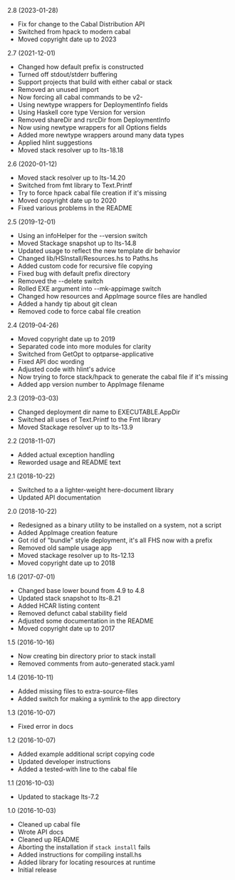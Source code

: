 2.8 (2023-01-28)

  * Fix for change to the Cabal Distribution API
  * Switched from hpack to modern cabal
  * Moved copyright date up to 2023


2.7 (2021-12-01)

  * Changed how default prefix is constructed
  * Turned off stdout/stderr buffering
  * Support projects that build with either cabal or stack
  * Removed an unused import
  * Now forcing all cabal commands to be v2-
  * Using newtype wrappers for DeploymentInfo fields
  * Using Haskell core type Version for version
  * Removed shareDir and rsrcDir from DeploymentInfo
  * Now using newtype wrappers for all Options fields
  * Added more newtype wrappers around many data types
  * Applied hlint suggestions
  * Moved stack resolver up to lts-18.18


2.6 (2020-01-12)

  * Moved stack resolver up to lts-14.20
  * Switched from fmt library to Text.Printf
  * Try to force hpack cabal file creation if it's missing
  * Moved copyright date up to 2020
  * Fixed various problems in the README


2.5 (2019-12-01)

  * Using an infoHelper for the --version switch
  * Moved Stackage snapshot up to lts-14.8
  * Updated usage to reflect the new template dir behavior
  * Changed lib/HSInstall/Resources.hs to Paths.hs
  * Added custom code for recursive file copying
  * Fixed bug with default prefix directory
  * Removed the --delete switch
  * Rolled EXE argument into --mk-appimage switch
  * Changed how resources and AppImage source files are handled
  * Added a handy tip about git clean
  * Removed code to force cabal file creation


2.4 (2019-04-26)

  * Moved copyright date up to 2019
  * Separated code into more modules for clarity
  * Switched from GetOpt to optparse-applicative
  * Fixed API doc wording
  * Adjusted code with hlint's advice
  * Now trying to force stack/hpack to generate the cabal file if it's missing
  * Added app version number to AppImage filename


2.3 (2019-03-03)

  * Changed deployment dir name to EXECUTABLE.AppDir
  * Switched all uses of Text.Printf to the Fmt library
  * Moved Stackage resolver up to lts-13.9


2.2 (2018-11-07)

  * Added actual exception handling
  * Reworded usage and README text


2.1 (2018-10-22)

  * Switched to a a lighter-weight here-document library
  * Updated API documentation


2.0 (2018-10-22)

  * Redesigned as a binary utility to be installed on a system, not a script
  * Added AppImage creation feature
  * Got rid of "bundle" style deployment, it's all FHS now with a prefix
  * Removed old sample usage app
  * Moved stackage resolver up to lts-12.13
  * Moved copyright date up to 2018


1.6 (2017-07-01)

  * Changed base lower bound from 4.9 to 4.8
  * Updated stack snapshot to lts-8.21
  * Added HCAR listing content
  * Removed defunct cabal stability field
  * Adjusted some documentation in the README
  * Moved copyright date up to 2017


1.5 (2016-10-16)

  * Now creating bin directory prior to stack install
  * Removed comments from auto-generated stack.yaml


1.4 (2016-10-11)

  * Added missing files to extra-source-files
  * Added switch for making a symlink to the app directory


1.3 (2016-10-07)

  * Fixed error in docs


1.2 (2016-10-07)

  * Added example additional script copying code
  * Updated developer instructions
  * Added a tested-with line to the cabal file


1.1 (2016-10-03)

  * Updated to stackage lts-7.2


1.0 (2016-10-03)

  * Cleaned up cabal file
  * Wrote API docs
  * Cleaned up README
  * Aborting the installation if `stack install` fails
  * Added instructions for compiling install.hs
  * Added library for locating resources at runtime
  * Initial release
